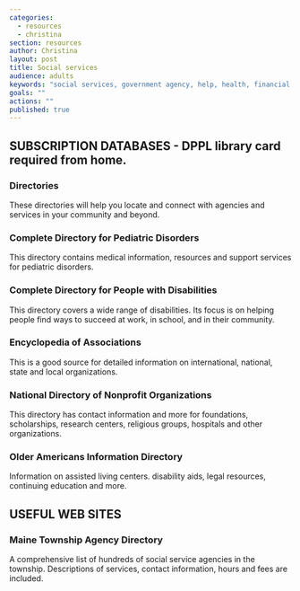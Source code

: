 ```yaml
---
categories: 
  - resources
  - christina
section: resources
author: Christina
layout: post
title: Social services
audience: adults
keywords: "social services, government agency, help, health, financial aid, disorders, medical assistance, financial assistance, mental health"
goals: ""
actions: ""
published: true
---
```


## SUBSCRIPTION DATABASES - DPPL library card required from home.

### Directories

These directories will help you locate and connect with agencies and services in your community and beyond.

### Complete Directory for Pediatric Disorders
This directory contains medical information, resources and support services for pediatric disorders.

### Complete Directory for People with Disabilities
This directory covers a wide range of disabilities. Its focus is on helping people find ways to succeed at work, in school, and in their community.

### Encyclopedia of Associations
This is a good source for detailed information on international, national, state and local organizations.

### National Directory of Nonprofit Organizations
This directory has contact information and more for foundations, scholarships, research centers, religious groups, hospitals and other organizations.

### Older Americans Information Directory
Information on assisted living centers. disability aids, legal resources, continuing education and more.

## USEFUL WEB SITES

### Maine Township Agency Directory

A comprehensive list of hundreds of social service agencies in the township. Descriptions of services, contact information, hours and fees are included.